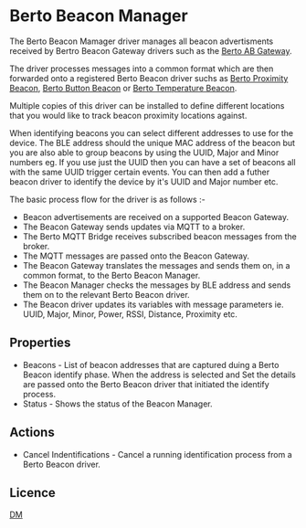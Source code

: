 # Berto Beacon Manager

The Berto Beacon Mamager driver manages all beacon advertisments received by Bertro Beacon Gateway drivers such as the [Berto AB Gateway](../../src/Berto_ABGateway/README.md).

The driver processes messages into a common format which are then forwarded onto a registered Berto Beacon driver suchs as [Berto Proximity Beacon](../../src/Berto_ProximityBeacon/README.md), [Berto Button Beacon](../../src/Berto_ButtonBeacon/README.md) or [Berto Temperature Beacon](../../src/Berto_TemperatureBeacon/README.md).

Multiple copies of this driver can be installed to define different locations that you would like to track beacon proximity locations against.

When identifying beacons you can select different addresses to use for the device. The BLE address should the unique MAC address of the beacon but you are also able to group beacons by using the UUID, Major and Minor numbers eg. If you use just the UUID then you can have a set of beacons all with the same UUID trigger certain events. You can then add a futher beacon driver to identify the device by it's UUID and Major number etc.

The basic process flow for the driver is as follows :-

* Beacon advertisements are received on a supported Beacon Gateway.
* The Beacon Gateway sends updates via MQTT to a broker.
* The Berto MQTT Bridge receives subscribed beacon messages from the broker.
* The MQTT messages are passed onto the Beacon Gateway.
* The Beacon Gateway translates the messages and sends them on, in a common format, to the Berto Beacon Manager.
* The Beacon Manager checks the messages by BLE address and sends them on to the relevant Berto Beacon driver.
* The Beacon driver updates its variables with message parameters ie. UUID, Major, Minor, Power, RSSI, Distance, Proximity etc.

## Properties

* Beacons - List of beacon addresses that are captured duing a Berto Beacon identify phase. When the address is selected and Set the details are passed onto the Berto Beacon driver that initiated the identify process.
* Status - Shows the status of the Beacon Manager.

## Actions

* Cancel Indentifications - Cancel a running identification process from a Berto Beacon driver.

## Licence

[DM](../../LICENSE.md)